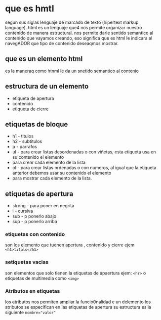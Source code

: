 # que es hmtl 
segun sus siglas lenguaje de marcado de texto (hipertext markup language).
html es un lenguaje que4 nos permite organizar nuestro contenido de manera estructural.
nos permite darle sentido semantico al contenido que vayamos creando, eso significa que es html le indicara al navegADOR que tipo de contenido deseaqmos mostrar.
## que es un elemento html
es la maneraq como htnml le da un snetido semantico al contenio 
## estructura de un elemento
- etiqueta de apertura 
- contenido
- etiqueta de cierre
## etiquetas de bloque
- h1 - titulos
- h2 - subtitulos
- p - parrafos
- ul - para crear listas desordenadas o con viñetas, esta etiqueta usa en su contenido el elemento <li> para crear cada elemento de la lista
- ol - para crear listas ordenadas o con numeros, al igual que la etiqueta anterior debemos usar su contenido el elemento <li> para mostrar cada elemento de la lista.
## etiquetas de apertura
- strong - para poner en negrita
- i - cursiva
- sub - p ponerlo abajo
- sup - p ponerlo arriba
### etiquetas con contenido
son los elemento que tuenen apertura , contenido y cierre ejem `<h1>titulo</h1>`
### setiquetas vacias 
son elementos que solo tienen la etiquetas de apaertura ejem: `<hr>` o etiquetas de multimedia como `<img>`
### Atributos en etiquetas
los atributos nos permiten ampliar la funcio0nalidad e un delemento los atributos se especifican en las etiquetas de apertura su estructura es la siguiente `nombre="valor"`


